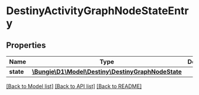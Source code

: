 # DestinyActivityGraphNodeStateEntry

## Properties
Name | Type | Description | Notes
------------ | ------------- | ------------- | -------------
**state** | [**\Bungie\D1\Model\Destiny\DestinyGraphNodeState**](DestinyGraphNodeState.md) |  | [optional] 

[[Back to Model list]](../README.md#documentation-for-models) [[Back to API list]](../README.md#documentation-for-api-endpoints) [[Back to README]](../README.md)


